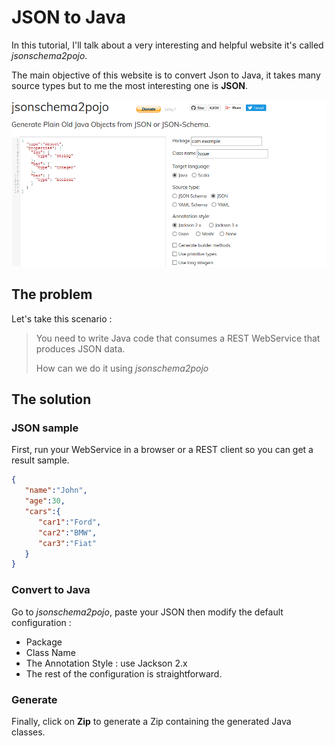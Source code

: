 # JSON to Java

In this tutorial, I'll talk about a very interesting and helpful website it's called *jsonschema2pojo*.

The main objective of this website is to convert Json to Java, it takes many source types but to me the most interesting one is **JSON**.

![jsonschema2pojo](../img/json2java.png)



## The problem

Let's take this scenario :

> You need to write Java code that consumes a REST WebService that produces JSON data.
>
> How can we do it using *jsonschema2pojo*



## The solution

### JSON sample

First, run your WebService in a browser or a REST client so you can get a result sample.

```json
{
   "name":"John",
   "age":30,
   "cars":{
      "car1":"Ford",
      "car2":"BMW",
      "car3":"Fiat"
   }
}
```

### Convert to Java

Go to *jsonschema2pojo*, paste your JSON then modify the default configuration :

* Package
* Class Name
* The Annotation Style : use Jackson 2.x
* The rest of the configuration is straightforward.

### Generate

Finally, click on **Zip** to generate a Zip containing the generated Java classes.



